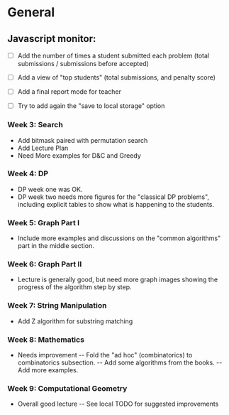 # General

## Javascript monitor:
- [ ] Add the number of times a student submitted each problem
      (total submissions / submissions before accepted)
- [ ] Add a view of "top students" (total submissions, and penalty score)
- [ ] Add a final report mode for teacher
- [ ] Try to add again the "save to local storage" option


### Week 3: Search
- Add bitmask paired with permutation search
- Add Lecture Plan
- Need More examples for D&C and Greedy

### Week 4: DP
- DP week one was OK.
- DP week two needs more figures for the "classical DP problems",
  including explicit tables to show what is happening to the students.

### Week 5: Graph Part I
- Include more examples and discussions on the
  "common algorithms" part in the middle section.

### Week 6: Graph Part II
- Lecture is generally good, but need more graph
  images showing the progress of the algorithm step by step.

### Week 7: String Manipulation
- Add Z algorithm for substring matching

### Week 8: Mathematics
- Needs improvement
  -- Fold the "ad hoc" (combinatorics) to combinatorics subsection.
  -- Add some algorithms from the books.
  -- Add more examples.

### Week 9: Computational Geometry
- Overall good lecture -- See local TODO for suggested improvements
